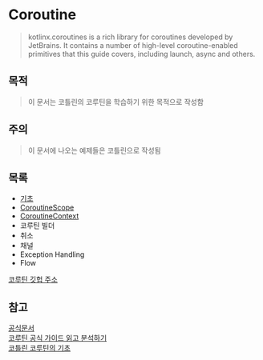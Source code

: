 # Coroutine
> kotlinx.coroutines is a rich library for coroutines developed by JetBrains. It contains a number of high-level coroutine-enabled primitives that this guide covers, including launch, async and others.

## 목적
> 이 문서는 코틀린의 코루틴을 학습하기 위한 목적으로 작성함

## 주의
> 이 문서에 나오는 예제들은 코틀린으로 작성됨

## 목록
- [기초](https://github.com/sirasatarato/Kotlin_Coroutine_Study/blob/master/Basics.md)
- [CoroutineScope](https://github.com/sirasatarato/Kotlin_Coroutine_Study/blob/master/CoroutineScope.md)
- [CoroutineContext](https://github.com/sirasatarato/Kotlin_Coroutine_Study/blob/master/CoroutineContext.md)
- 코루틴 빌더
- 취소
- 채널
- Exception Handling
- Flow

[코루틴 깃헙 주소](https://github.com/Kotlin/kotlinx.coroutines)

## 참고
[공식문서](https://kotlinlang.org/docs/reference/coroutines/coroutines-guide.html)  
[코루틴 공식 가이드 읽고 분석하기](https://medium.com/@myungpyo/reading-coroutine-official-guide-thoroughly-part-0-20176d431e9d)  
[코틀린 코루틴의 기초](https://medium.com/@limgyumin/%EC%BD%94%ED%8B%80%EB%A6%B0-%EC%BD%94%EB%A3%A8%ED%8B%B4%EC%9D%98-%EA%B8%B0%EC%B4%88-cac60d4d621b)
